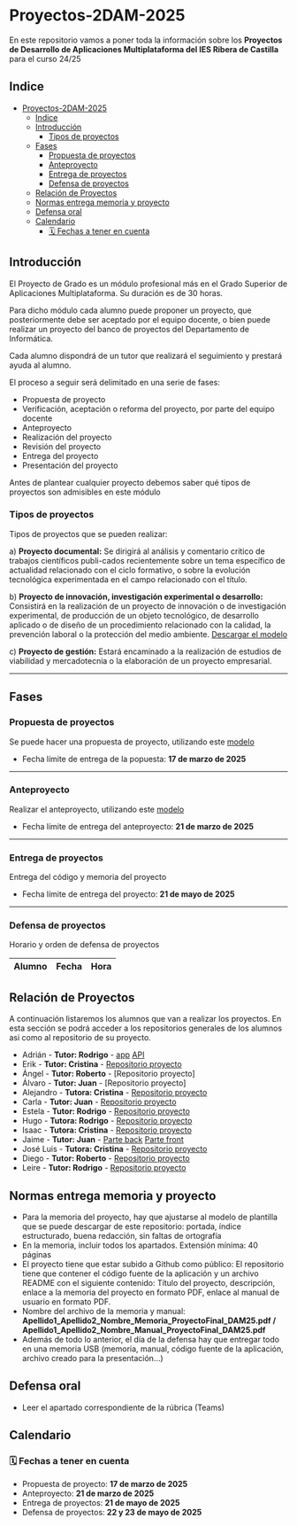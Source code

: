 # Proyectos-2DAM-2025

En este repositorio vamos a poner toda la información sobre los **Proyectos de Desarrollo de Aplicaciones Multiplataforma del IES Ribera de Castilla** para el curso 24/25 

## Indice

- [Proyectos-2DAM-2025](#proyectos-2dam-2025)
  - [Indice](#indice)
  - [Introducción](#introducción)
    - [Tipos de proyectos](#tipos-de-proyectos)
  - [Fases](#fases)
    - [Propuesta de proyectos](#propuesta-de-proyectos)
    - [Anteproyecto](#anteproyecto)
    - [Entrega de proyectos](#entrega-de-proyectos)
    - [Defensa de proyectos](#defensa-de-proyectos)
  - [Relación de Proyectos](#relación-de-proyectos)
  - [Normas entrega memoria y proyecto](#normas-entrega-memoria-y-proyecto)
  - [Defensa oral](#defensa-oral)
  - [Calendario](#calendario)
    - [🗓️ Fechas a tener en cuenta](#️-fechas-a-tener-en-cuenta)


  

## Introducción

El Proyecto de Grado es un módulo profesional más en el Grado Superior de Aplicaciones Multiplataforma. Su duración es de 30 horas.

Para dicho módulo cada alumno puede proponer un proyecto, que posteriormente debe ser aceptado por el equipo docente, o bien puede realizar un proyecto del banco de proyectos del Departamento de Informática.

Cada alumno dispondrá de un tutor que realizará el seguimiento y prestará ayuda al alumno.

El proceso a seguir será delimitado en una serie de fases:

- Propuesta de proyecto
- Verificación, aceptación o reforma del proyecto, por parte del equipo docente
- Anteproyecto
- Realización del proyecto
- Revisión del proyecto
- Entrega del proyecto
- Presentación del proyecto

Antes de plantear cualquier proyecto debemos saber qué tipos de proyectos son admisibles en este módulo

### Tipos de proyectos

Tipos de proyectos que se pueden realizar:

a) **Proyecto documental:** Se dirigirá al análisis y comentario crítico de trabajos científicos publi-cados recientemente sobre un tema específico de actualidad relacionado con el ciclo formativo, o sobre la evolución tecnológica experimentada en el campo relacionado con el título. 

b) **Proyecto de innovación, investigación experimental o desarrollo:** Consistirá en la realización de un proyecto de innovación o de investigación experimental, de producción de un objeto tecnológico, de desarrollo aplicado o de diseño de un procedimiento relacionado con la calidad, la prevención laboral o la protección del medio ambiente. [Descargar el modelo](3Proyecto-EsquemaMemoriaDAM-Desarrollo_25.docx)

c) **Proyecto de gestión:** Estará encaminado a la realización de estudios de viabilidad y mercadotecnia o la elaboración de un proyecto empresarial. 

---

## Fases

### Propuesta de proyectos

Se puede hacer una propuesta de proyecto, utilizando este [modelo](1Proyecto-Propuesta_25.doc)

- Fecha límite de entrega de la popuesta: **17 de marzo de 2025**

---
### Anteproyecto

Realizar el anteproyecto, utilizando este [modelo](2Proyecto-EsquemaAnteproyecto_25.docx)

- Fecha límite de entrega del anteproyecto: **21 de marzo de 2025**

---

### Entrega de proyectos

Entrega del código y memoria del proyecto

- Fecha límite de entrega del proyecto: **21 de mayo de 2025**
---

### Defensa de proyectos

Horario y orden de defensa de proyectos


|Alumno  |Fecha  |Hora  |
|---------|---------|---------|



## Relación de Proyectos

A continuación listaremos los alumnos que van a realizar los proyectos. En esta sección se podrá acceder a los repositorios generales de los alumnos asi como al repositorio de su proyecto.

- Adrián - **Tutor: Rodrigo** -  [app](https://github.com/adree3/RiberRepublicFichajeApp) [API](https://github.com/adree3/RiberRepublicFichajeApi)
- Erik - **Tutor: Cristina** -  [Repositorio proyecto](https://github.com/ErikAT04/TFG_Antivirus_ErikAT)
- Ángel - **Tutor: Roberto** -  [Repositorio proyecto]
- Álvaro - **Tutor: Juan** -  [Repositorio proyecto]
- Alejandro - **Tutora: Cristina** -  [Repositorio proyecto](https://github.com/Alejan5drox-08M/TFG_AdGM)
- Carla - **Tutor: Juan** -  [Repositorio proyecto](https://github.com/carlafb-horse/APP_CARRETILLERO)
- Estela - **Tutor: Rodrigo** -  [Repositorio proyecto](https://github.com/estelaV9/TFG_CubeX)
- Hugo - **Tutora: Rodrigo** -  [Repositorio proyecto](https://github.com/HugoReyHol/clon-flappy-bird)
- Isaac - **Tutora: Cristina** - [Repositorio proyecto](https://github.com/IsaacGonade/TFG_Gestion_Reuniones)
- Jaime - **Tutor: Juan** -  [Parte back](https://github.com/KonoDIODa13/TFGLibraryOfOharaBack) [Parte front](https://github.com/KonoDIODa13/TFGLibraryOfOharaFront)
- José Luis - **Tutora: Cristina** -  [Repositorio proyecto](https://github.com/joseluismayo/TFG_JoseLuisMayo/tree/main)
- Diego - **Tutor: Roberto** -  [Repositorio proyecto](https://github.com/diegoVega04/tfg_HandballStats)
- Leire - **Tutor: Rodrigo** -  [Repositorio proyecto](https://github.com/leire-yagfer/TFG_MoneyTracker_LeireYF)


## Normas entrega memoria y proyecto
- Para la memoria del proyecto, hay que ajustarse al modelo de plantilla que se puede descargar de este repositorio: portada, índice estructurado, buena redacción, sin faltas de ortografía
- En la memoria, incluir todos los apartados. Extensión mínima: 40 páginas
- El proyecto tiene que estar subido a Github como público: El repositorio tiene que contener el código fuente de la aplicación y un archivo README con el siguiente contenido: Título del proyecto, descripción, enlace a la memoria del proyecto en formato PDF, enlace al manual de usuario en formato PDF.
- Nombre del archivo de la memoria y manual: **Apellido1_Apellido2_Nombre_Memoria_ProyectoFinal_DAM25.pdf / Apellido1_Apellido2_Nombre_Manual_ProyectoFinal_DAM25.pdf**
- Además de todo lo anterior, el día de la defensa hay que entregar todo en una memoria USB (memoria, manual, código fuente de la aplicación, archivo creado para la presentación...)

## Defensa oral
- Leer el apartado correspondiente de la rúbrica (Teams)

## Calendario

### 🗓️ Fechas a tener en cuenta

- Propuesta de proyecto: **17 de marzo de 2025**
- Anteproyecto: **21 de marzo de 2025**
- Entrega de proyectos: **21 de mayo de 2025**
- Defensa de proyectos: **22 y 23 de mayo de 2025**
